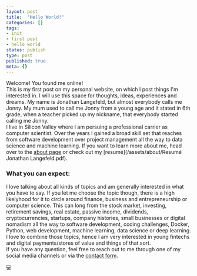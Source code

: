 ```yaml
---
layout: post
title:  "Hello World!"
categories: []
tags:
- init
- first post
- hello world
status: publish
type: post
published: true
meta: {}
---
```

Welcome! You found me online!    
This is my first post on my personal website, on which I post things I'm interested in. I will use this space for thoughts, ideas, experiences and dreams. 
My name is Jonathan Langefeld, but almost everybody calls me Jonny. My mum used to call me Jonny from a young age and it stated in 6th grade, when a teacher picked up my nickname, that everybody started calling me Jonny.    
I live in Silicon Valley where I am persuing a professional carrier as computer scientist. Over the years I gained a broad skill set that reaches from software development over project management all the way to data science and machine learning. If you want to learn more about me, head over to the [about page](/about) or check out my [resumé](/assets/about/Resumé Jonathan Langefeld.pdf).

### What you can expect:

I love talking about all kinds of topics and am generally interested in what you have to say. If you let me choose the topic though, there is a high likelyhood for it to circle around finance, business and entrepreneurship or computer science. This can long from the stock market, investing, retirement savings, real estate, passive income, dividends, cryptocurrencies, startups, company histories, small businesses or digital nomadism all the way to software development, coding challenges, Docker, Python, web development, machine learning, data science or deep learning. I love to combine those topics, hence I am very interested in young fintechs and digital payments/stores of value and things of that sort.    
If you have any question, feel free to reach out to me through one of my social media channels or via the [contact form](/about). 

💻